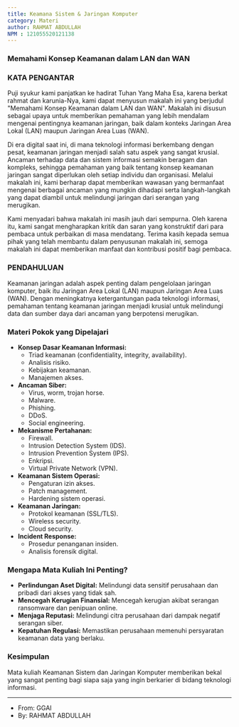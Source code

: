 ```yaml
---
title: Keamana Sistem & Jaringan Komputer 
category: Materi
author: RAHMAT ABDULLAH
NPM : 121055520121138
---
```


### Memahami Konsep Keamanan dalam LAN dan WAN

### KATA PENGANTAR 

Puji syukur kami panjatkan ke hadirat Tuhan Yang Maha Esa, karena berkat rahmat dan karunia-Nya, kami dapat menyusun makalah ini yang berjudul "Memahami Konsep Keamanan dalam LAN dan WAN". Makalah ini disusun sebagai upaya untuk memberikan pemahaman yang lebih mendalam mengenai pentingnya keamanan jaringan, baik dalam konteks Jaringan Area Lokal (LAN) maupun Jaringan Area Luas (WAN).

Di era digital saat ini, di mana teknologi informasi berkembang dengan pesat, keamanan jaringan menjadi salah satu aspek yang sangat krusial. Ancaman terhadap data dan sistem informasi semakin beragam dan kompleks, sehingga pemahaman yang baik tentang konsep keamanan jaringan sangat diperlukan oleh setiap individu dan organisasi. Melalui makalah ini, kami berharap dapat memberikan wawasan yang bermanfaat mengenai berbagai ancaman yang mungkin dihadapi serta langkah-langkah yang dapat diambil untuk melindungi jaringan dari serangan yang merugikan.

Kami menyadari bahwa makalah ini masih jauh dari sempurna. Oleh karena itu, kami sangat mengharapkan kritik dan saran yang konstruktif dari para pembaca untuk perbaikan di masa mendatang. Terima kasih kepada semua pihak yang telah membantu dalam penyusunan makalah ini, semoga makalah ini dapat memberikan manfaat dan kontribusi positif bagi pembaca.

### PENDAHULUAN 

Keamanan jaringan adalah aspek penting dalam pengelolaan jaringan komputer, baik itu Jaringan Area Lokal (LAN) maupun Jaringan Area Luas (WAN). Dengan meningkatnya ketergantungan pada teknologi informasi, pemahaman tentang keamanan jaringan menjadi krusial untuk melindungi data dan sumber daya dari ancaman yang berpotensi merugikan.

### Materi Pokok yang Dipelajari
* **Konsep Dasar Keamanan Informasi:**
    * Triad keamanan (confidentiality, integrity, availability).
    * Analisis risiko.
    * Kebijakan keamanan.
    * Manajemen akses.
* **Ancaman Siber:**
    * Virus, worm, trojan horse.
    * Malware.
    * Phishing.
    * DDoS.
    * Social engineering.
* **Mekanisme Pertahanan:**
    * Firewall.
    * Intrusion Detection System (IDS).
    * Intrusion Prevention System (IPS).
    * Enkripsi.
    * Virtual Private Network (VPN).
* **Keamanan Sistem Operasi:**
    * Pengaturan izin akses.
    * Patch management.
    * Hardening sistem operasi.
* **Keamanan Jaringan:**
    * Protokol keamanan (SSL/TLS).
    * Wireless security.
    * Cloud security.
* **Incident Response:**
    * Prosedur penanganan insiden.
    * Analisis forensik digital.

### Mengapa Mata Kuliah Ini Penting?
* **Perlindungan Aset Digital:** Melindungi data sensitif perusahaan dan pribadi dari akses yang tidak sah.
* **Mencegah Kerugian Finansial:** Mencegah kerugian akibat serangan ransomware dan penipuan online.
* **Menjaga Reputasi:** Melindungi citra perusahaan dari dampak negatif serangan siber.
* **Kepatuhan Regulasi:** Memastikan perusahaan memenuhi persyaratan keamanan data yang berlaku.


### Kesimpulan
Mata kuliah Keamanan Sistem dan Jaringan Komputer memberikan bekal yang sangat penting bagi siapa saja yang ingin berkarier di bidang teknologi informasi.



---
- From: GGAI
- By: RAHMAT ABDULLAH

